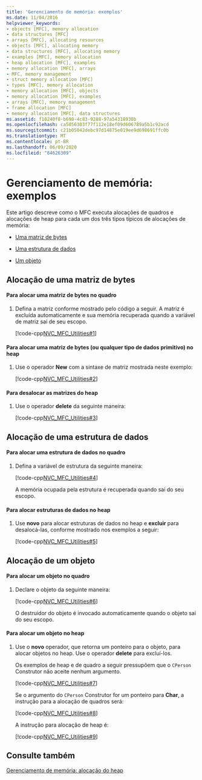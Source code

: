 ```yaml
---
title: 'Gerenciamento de memória: exemplos'
ms.date: 11/04/2016
helpviewer_keywords:
- objects [MFC], memory allocation
- data structures [MFC]
- arrays [MFC], allocating resources
- objects [MFC], allocating memory
- data structures [MFC], allocating memory
- examples [MFC], memory allocation
- heap allocation [MFC], examples
- memory allocation [MFC], arrays
- MFC, memory management
- struct memory allocation [MFC]
- types [MFC], memory allocation
- memory allocation [MFC], objects
- memory allocation [MFC], examples
- arrays [MFC], memory management
- frame allocation [MFC]
- memory allocation [MFC], data structures
ms.assetid: f10240f8-b698-4c83-9288-97a54318930b
ms.openlocfilehash: ca5056303f77f112e18ef09d606789a5b1c92acd
ms.sourcegitcommit: c21b05042debc97d14875e019ee9d698691ffc0b
ms.translationtype: MT
ms.contentlocale: pt-BR
ms.lasthandoff: 06/09/2020
ms.locfileid: "84626309"
---
```

# <a name="memory-management-examples"></a>Gerenciamento de memória: exemplos

Este artigo descreve como o MFC executa alocações de quadros e alocações de heap para cada um dos três tipos típicos de alocações de memória:

- [Uma matriz de bytes](#_core_allocation_of_an_array_of_bytes)

- [Uma estrutura de dados](#_core_allocation_of_a_data_structure)

- [Um objeto](#_core_allocation_of_an_object)

## <a name="allocation-of-an-array-of-bytes"></a><a name="_core_allocation_of_an_array_of_bytes"></a>Alocação de uma matriz de bytes

#### <a name="to-allocate-an-array-of-bytes-on-the-frame"></a>Para alocar uma matriz de bytes no quadro

1. Defina a matriz conforme mostrado pelo código a seguir. A matriz é excluída automaticamente e sua memória recuperada quando a variável de matriz sai de seu escopo.

   [!code-cpp[NVC_MFC_Utilities#1](codesnippet/cpp/memory-management-examples_1.cpp)]

#### <a name="to-allocate-an-array-of-bytes-or-any-primitive-data-type-on-the-heap"></a>Para alocar uma matriz de bytes (ou qualquer tipo de dados primitivo) no heap

1. Use o operador **New** com a sintaxe de matriz mostrada neste exemplo:

   [!code-cpp[NVC_MFC_Utilities#2](codesnippet/cpp/memory-management-examples_2.cpp)]

#### <a name="to-deallocate-the-arrays-from-the-heap"></a>Para desalocar as matrizes do heap

1. Use o operador **delete** da seguinte maneira:

   [!code-cpp[NVC_MFC_Utilities#3](codesnippet/cpp/memory-management-examples_3.cpp)]

## <a name="allocation-of-a-data-structure"></a><a name="_core_allocation_of_a_data_structure"></a>Alocação de uma estrutura de dados

#### <a name="to-allocate-a-data-structure-on-the-frame"></a>Para alocar uma estrutura de dados no quadro

1. Defina a variável de estrutura da seguinte maneira:

   [!code-cpp[NVC_MFC_Utilities#4](codesnippet/cpp/memory-management-examples_4.cpp)]

   A memória ocupada pela estrutura é recuperada quando sai do seu escopo.

#### <a name="to-allocate-data-structures-on-the-heap"></a>Para alocar estruturas de dados no heap

1. Use **novo** para alocar estruturas de dados no heap e **excluir** para desalocá-las, conforme mostrado nos exemplos a seguir:

   [!code-cpp[NVC_MFC_Utilities#5](codesnippet/cpp/memory-management-examples_5.cpp)]

## <a name="allocation-of-an-object"></a><a name="_core_allocation_of_an_object"></a>Alocação de um objeto

#### <a name="to-allocate-an-object-on-the-frame"></a>Para alocar um objeto no quadro

1. Declare o objeto da seguinte maneira:

   [!code-cpp[NVC_MFC_Utilities#6](codesnippet/cpp/memory-management-examples_6.cpp)]

   O destruidor do objeto é invocado automaticamente quando o objeto sai do seu escopo.

#### <a name="to-allocate-an-object-on-the-heap"></a>Para alocar um objeto no heap

1. Use o **novo** operador, que retorna um ponteiro para o objeto, para alocar objetos no heap. Use o operador **delete** para excluí-los.

   Os exemplos de heap e de quadro a seguir pressupõem que o `CPerson` Construtor não aceite nenhum argumento.

   [!code-cpp[NVC_MFC_Utilities#7](codesnippet/cpp/memory-management-examples_7.cpp)]

   Se o argumento do `CPerson` Construtor for um ponteiro para **Char**, a instrução para a alocação de quadros será:

   [!code-cpp[NVC_MFC_Utilities#8](codesnippet/cpp/memory-management-examples_8.cpp)]

   A instrução para alocação de heap é:

   [!code-cpp[NVC_MFC_Utilities#9](codesnippet/cpp/memory-management-examples_9.cpp)]

## <a name="see-also"></a>Consulte também

[Gerenciamento de memória: alocação do heap](memory-management-heap-allocation.md)
